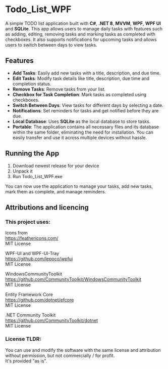 # Todo_List_WPF

A simple TODO list application built with **C#**, **.NET 8**, **MVVM**, **WPF**, **WPF UI** and **SQLite**. This app allows users to manage daily tasks with features such as adding, editing, removing tasks and marking tasks as completed with checkboxes. It also supports notifications for upcoming tasks and allows users to switch between days to view tasks.

## Features

- **Add Tasks**: Easily add new tasks with a title, description, and due time.
- **Edit Tasks**: Modify task details like title, description, due time and completion status.
- **Remove Tasks**: Remove tasks from your list.
- **Checkbox for Task Completion**: Mark tasks as completed using checkboxes.
- **Switch Between Days**: View tasks for different days by selecting a date.
- **Notifications**: Set reminders for tasks and get notified before they are due.
- **Local Database**: Uses **SQLite** as the local database to store tasks.
- **Portable**: The application contains all necessary files and its database within the same folder, eliminating the need for installation. You can easily transfer and use it across multiple devices without hassle.

## Running the App

1. Download newest release for your device
2. Unpack it
3. Run Todo_List_WPF.exe

You can now use the application to manage your tasks, add new tasks, mark them as complete, and manage reminders.

## Attributions and licencing
### This project uses:

Icons from  
https://feathericons.com/  
MIT License  

WPF-UI and WPF-UI-Tray  
https://github.com/lepoco/wpfui  
MIT License  

WindowsCommunityToolkit  
https://github.com/CommunityToolkit/WindowsCommunityToolkit  
MIT License  

Entity Framework Core  
https://github.com/dotnet/efcore  
MIT License  

.NET Community Toolkit  
https://github.com/CommunityToolkit/dotnet  
MIT License

### License TLDR:
You can use and modify the software with the same license and attribution without permission, but not commercially / for profit.  
It's provided "as is".
